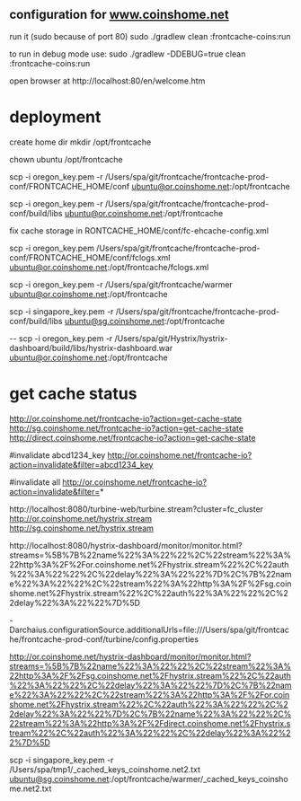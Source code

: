 
## configuration for www.coinshome.net

run it (sudo because of port 80)
sudo ./gradlew clean :frontcache-coins:run 

to run in debug mode use:
sudo ./gradlew -DDEBUG=true clean :frontcache-coins:run

open browser at 
http://localhost:80/en/welcome.htm


# deployment

create home dir 
mkdir /opt/frontcache

chown ubuntu /opt/frontcache 

scp -i oregon_key.pem -r /Users/spa/git/frontcache/frontcache-prod-conf/FRONTCACHE_HOME/conf ubuntu@or.coinshome.net:/opt/frontcache

scp -i oregon_key.pem -r /Users/spa/git/frontcache/frontcache-prod-conf/build/libs ubuntu@or.coinshome.net:/opt/frontcache

fix cache storage in RONTCACHE_HOME/conf/fc-ehcache-config.xml

scp -i oregon_key.pem /Users/spa/git/frontcache/frontcache-prod-conf/FRONTCACHE_HOME/conf/fclogs.xml ubuntu@or.coinshome.net:/opt/frontcache/fclogs.xml

scp -i oregon_key.pem -r /Users/spa/git/frontcache/warmer ubuntu@or.coinshome.net:/opt/frontcache

scp -i singapore_key.pem -r /Users/spa/git/frontcache/frontcache-prod-conf/build/libs ubuntu@sg.coinshome.net:/opt/frontcache

--
scp -i oregon_key.pem -r /Users/spa/git/Hystrix/hystrix-dashboard/build/libs/hystrix-dashboard.war ubuntu@or.coinshome.net:/opt/frontcache

# get cache status

http://or.coinshome.net/frontcache-io?action=get-cache-state
http://sg.coinshome.net/frontcache-io?action=get-cache-state
http://direct.coinshome.net/frontcache-io?action=get-cache-state

#invalidate abcd1234_key
http://or.coinshome.net/frontcache-io?action=invalidate&filter=abcd1234_key

#invalidate all
http://or.coinshome.net/frontcache-io?action=invalidate&filter=*

http://localhost:8080/turbine-web/turbine.stream?cluster=fc_cluster
http://or.coinshome.net/hystrix.stream
http://sg.coinshome.net/hystrix.stream

http://localhost:8080/hystrix-dashboard/monitor/monitor.html?streams=%5B%7B%22name%22%3A%22%22%2C%22stream%22%3A%22http%3A%2F%2For.coinshome.net%2Fhystrix.stream%22%2C%22auth%22%3A%22%22%2C%22delay%22%3A%22%22%7D%2C%7B%22name%22%3A%22%22%2C%22stream%22%3A%22http%3A%2F%2Fsg.coinshome.net%2Fhystrix.stream%22%2C%22auth%22%3A%22%22%2C%22delay%22%3A%22%22%7D%5D

-Darchaius.configurationSource.additionalUrls=file:///Users/spa/git/frontcache/frontcache-prod-conf/turbine/config.properties


http://or.coinshome.net/hystrix-dashboard/monitor/monitor.html?streams=%5B%7B%22name%22%3A%22%22%2C%22stream%22%3A%22http%3A%2F%2Fsg.coinshome.net%2Fhystrix.stream%22%2C%22auth%22%3A%22%22%2C%22delay%22%3A%22%22%7D%2C%7B%22name%22%3A%22%22%2C%22stream%22%3A%22http%3A%2F%2For.coinshome.net%2Fhystrix.stream%22%2C%22auth%22%3A%22%22%2C%22delay%22%3A%22%22%7D%2C%7B%22name%22%3A%22%22%2C%22stream%22%3A%22http%3A%2F%2Fdirect.coinshome.net%2Fhystrix.stream%22%2C%22auth%22%3A%22%22%2C%22delay%22%3A%22%22%7D%5D


scp -i singapore_key.pem -r /Users/spa/tmp1/_cached_keys_coinshome.net2.txt ubuntu@sg.coinshome.net:/opt/frontcache/warmer/_cached_keys_coinshome.net2.txt




